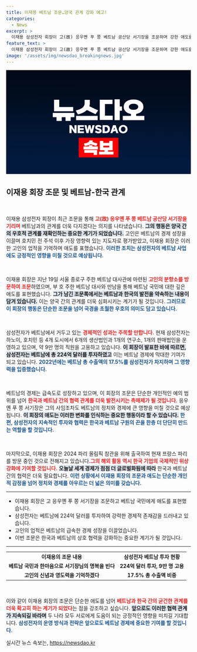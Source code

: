 ```yaml
---
title: 이재용 베트남 조문…양국 관계 강화 예고!
categories:
  - News
excerpt: >
  이재용 삼성전자 회장이 고(故) 응우옌 푸 쫑 베트남 공산당 서기장을 조문하며 강한 애도를 표했다. 한편, 삼성전자는 베트남 경제의 큰 축으로 자리잡으며 영향력을 확장하고 있다.
feature_text: >
  이재용 삼성전자 회장이 고(故) 응우옌 푸 쫑 베트남 공산당 서기장을 조문하며 강한 애도를 표했다. 한편, 삼성전자는 베트남 경제의 큰 축으로 자리잡으며 영향력을 확장하고 있다.
image: '/assets/img/newsdao_breakingnews.jpg'
---
```


<p><img src="/assets/img/newsdao_breakingnews.jpg" alt="pcversion 속보" /></p>

<h2 data-ke-size="size26">이재용 회장 조문 및 베트남-한국 관계</h2>

<p data-ke-size="size16">&nbsp;</p>

<p>이재용 삼성전자 회장이 최근 조문을 통해 <b><span style="color: #ee2323;">고(故) 응우옌 푸 쫑 베트남 공산당 서기장을 기리며</span></b> 베트남과의 관계를 더욱 다지겠다는 의지를 나타냈습니다. <b><span style="background-color: #21538527;">그의 행동은 양국 간의 우호적 관계를 재확인하는 중요한 계기가 되었습니다.</span></b> 고인은 베트남의 경제 성장을 이끌며 호치민 전 주석 이후 가장 영향력 있는 지도자로 평가받았고, 이재용 회장은 이러한 고인의 업적을 기억하며 애도를 표했습니다. <b><span style="color: #1a5490;">이러한 조치는 삼성전자의 베트남 사업에도 긍정적인 영향을 미칠 것으로 예상됩니다.</span></b></p>

<p data-ke-size="size16">&nbsp;</p>

<p>이재용 회장은 지난 19일 서울 종로구 주한 베트남 대사관에 마련된 <b><span style="color: #ee2323;">고인의 분향소를 방문하여 조문</span></b>하였으며, 부 호 주한 베트남 대사와 만남을 통해 베트남 국민에 대한 깊은 애도를 표현했습니다. <b><span style="background-color: #21538527;">그가 남긴 조문록에서는 베트남과 한국의 발전을 약속하는 내용이 담겨 있습니다.</span></b> 이는 양국 간의 관계를 더욱 심화시키는 계기가 될 것입니다. <b><span style="color: #1a5490;">그러므로 이 회장의 행동은 단순한 조문을 넘어 국경을 초월한 우호의 의미도 담고 있습니다.</span></b></p>

<p data-ke-size="size16">&nbsp;</p>

<p>삼성전자가 베트남에서 거두고 있는 <b><span style="color: #ee2323;">경제적인 성과는 주목할 만합니다.</span></b> 현재 삼성전자는 하노이, 호치민 등 4개 도시에서 6개의 생산법인과 1개의 연구소, 1개의 판매법인을 운영하고 있으며, 약 9만 명의 직원을 고용하고 있습니다. <b><span style="background-color: #21538527;">이 회장이 발표한 바에 따르면, 삼성전자는 베트남에 총 224억 달러를 투자하였고</span></b> 이는 베트남 경제에 막대한 기여가 되고 있습니다. <b><span style="color: #1a5490;">2022년에는 베트남 총 수출액의 17.5%를 삼성전자가 차지하며 그 영향력을 입증했습니다.</span></b></p>

<p data-ke-size="size16">&nbsp;</p>

<p>베트남의 경제는 급속도로 성장하고 있으며, 이 회장의 조문은 단순한 개인적인 예의 범위를 넘어 <b><span style="color: #ee2323;">한국과 베트남 간의 협력 관계를 더욱 발전시키는 촉매제가 될 것입니다.</span></b> 응우옌 푸 쫑 서기장은 그의 사임조차도 베트남의 정치와 경제에 큰 영향을 미칠 것으로 예상됩니다. <b><span style="background-color: #21538527;">이 회장의 애도는 이러한 변화를 인식하는 중요한 행동이라 할 수 있습니다.</span></b> <b><span style="color: #1a5490;">한편, 삼성전자의 지속적인 투자와 협력은 한국과 베트남 구원의 끈을 한층 더 단단히 만드는 역할을 할 것입니다.</span></b></p>

<p data-ke-size="size16">&nbsp;</p>

<p>마지막으로, 이재용 회장은 2024 파리 올림픽 참관을 위해 출국하여 현재 프랑스 파리를 방문 중인 것으로 전해지고 있습니다.<b><span style="color: #ee2323;">그의 해외 활동 역시 한국 기업의 국제적인 위상 강화에 기여할 것입니다.</span></b> <b><span style="background-color: #21538527;">오늘날 세계 경제가 점점 더 글로벌화됨에 따라</span></b> 한국과 베트남 간의 협력은 더욱 필요합니다. <b><span style="color: #1a5490;">이런 상황에서 이재용 회장의 조문과 애도는 단순한 개인적 감정을 넘어 정치와 경제를 아우르는 더 넓은 의미를 갖습니다.</span></b></p>

<hr>

<ul>
    <li>이재용 회장은 고 응우옌 푸 쫑 서기장을 조문하고 베트남 국민에게 애도를 표현했습니다.</li>
    <li>삼성전자는 베트남에 224억 달러를 투자하여 강력한 경제적 존재감을 드러내고 있습니다.</li>
    <li>고인의 업적은 베트남의 급속한 경제 성장을 이끌었습니다.</li>
    <li>이번 조문은 한국과 베트남의 상호 협력을 강화하는 중요한 계기가 될 것입니다.</li>
</ul>

<hr>

<table style="width: 100%;">
    <tr>
        <td style="text-align: center; height: 17px;"><b>이재용의 조문 내용</b></td>
        <td style="text-align: center; height: 17px;"><b>삼성전자 베트남 투자 현황</b></td>
    </tr>
    <tr>
        <td style="text-align: center; height: 17px;"><b>베트남 국민과 한마음으로 서기장님의 명복을 빈다</b></td>
        <td style="text-align: center; height: 17px;"><b>224억 달러 투자, 9만 명 고용</b></td>
    </tr>
    <tr>
        <td style="text-align: center; height: 17px;"><b>고인의 신념과 영도력을 기억하겠다</b></td>
        <td style="text-align: center; height: 17px;"><b>17.5% 총 수출액 비중</b></td>
    </tr>
</table>

<p data-ke-size="size16">&nbsp;</p>

<p>이와 같이 이재용 회장의 조문은 단순한 애도를 넘어 <b><span style="color: #ee2323;">베트남과 한국 간의 굳건한 관계를 더욱 확고히 하는 계기가 되었다</span></b>는 점을 강조하고 싶습니다. <b><span style="background-color: #21538527;">앞으로도 이러한 협력 관계가 지속되길 바라며</span></b> 두 나라 모두 서로에게 도움이 되는 긍정적인 영향을 미치길 기대합니다. <b><span style="color: #1a5490;">삼성전자의 운영 방식과 전략은 앞으로도 베트남 경제에 중요한 기여를 할 것입니다.</span></b></p>
실시간 뉴스 속보는, <a href="https://newsdao.kr" rel="dofollow">https://newsdao.kr</a>


